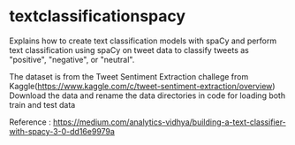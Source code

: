# textclassificationspacy

Explains how to create text classification models with spaCy and perform text classification using spaCy on tweet data to classify tweets as "positive", "negative", or "neutral".

The dataset is from the Tweet Sentiment Extraction challege from Kaggle(https://www.kaggle.com/c/tweet-sentiment-extraction/overview)
Download the data and rename the data directories in code for loading both train and test data

Reference : https://medium.com/analytics-vidhya/building-a-text-classifier-with-spacy-3-0-dd16e9979a
